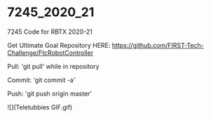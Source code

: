 # 7245_2020_21
7245 Code for RBTX 2020-21 

Get Ultimate Goal Repository HERE: https://github.com/FIRST-Tech-Challenge/FtcRobotController


Pull: 'git pull' while in repository 

Commit: 'git commit -a' 

Push: 'git push origin master' 

![](Teletubbies GIF.gif)
